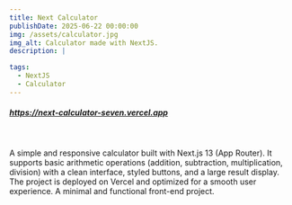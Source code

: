 ```yaml
---
title: Next Calculator
publishDate: 2025-06-22 00:00:00
img: /assets/calculator.jpg
img_alt: Calculator made with NextJS.
description: |

tags:
  - NextJS
  - Calculator
---
```


##### https://next-calculator-seven.vercel.app

<br>

A simple and responsive calculator built with Next.js 13 (App Router). It supports basic arithmetic operations (addition, subtraction, multiplication, division) with a clean interface, styled buttons, and a large result display. The project is deployed on Vercel and optimized for a smooth user experience. A minimal and functional front-end project.